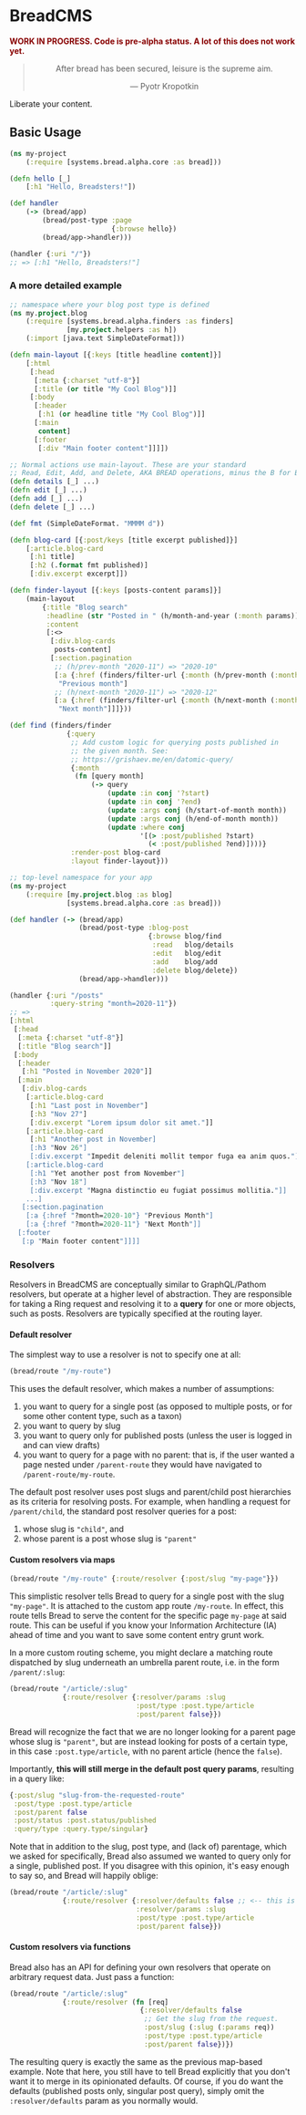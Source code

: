 # BreadCMS

<p style="font-weight:700;color:#800">WORK IN PROGRESS. Code is pre-alpha status. A lot of this does not work yet.</p>

<blockquote style="text-align:center">After bread has been secured, leisure is the supreme aim.
<p>— Pyotr Kropotkin</p>
</blockquote>

Liberate your content.

## Basic Usage

```clojure
(ns my-project
    (:require [systems.bread.alpha.core :as bread]))

(defn hello [_]
    [:h1 "Hello, Breadsters!"])

(def handler
    (-> (bread/app)
        (bread/post-type :page
                         {:browse hello})
        (bread/app->handler)))

(handler {:uri "/"})
;; => [:h1 "Hello, Breadsters!"]
```

### A more detailed example

```clojure
;; namespace where your blog post type is defined
(ns my.project.blog
    (:require [systems.bread.alpha.finders :as finders]
              [my.project.helpers :as h])
    (:import [java.text SimpleDateFormat]))

(defn main-layout [{:keys [title headline content]}]
    [:html
     [:head
      [:meta {:charset "utf-8"}]
      [:title (or title "My Cool Blog")]]
     [:body
      [:header
       [:h1 (or headline title "My Cool Blog")]]
      [:main
       content]
      [:footer
       [:div "Main footer content"]]]])

;; Normal actions use main-layout. These are your standard
;; Read, Edit, Add, and Delete, AKA BREAD operations, minus the B for Browse.
(defn details [_] ...)
(defn edit [_] ...)
(defn add [_] ...)
(defn delete [_] ...)

(def fmt (SimpleDateFormat. "MMMM d"))

(defn blog-card [{:post/keys [title excerpt published]}]
    [:article.blog-card
     [:h1 title]
     [:h2 (.format fmt published)]
     [:div.excerpt excerpt]])

(defn finder-layout [{:keys [posts-content params]}]
    (main-layout
        {:title "Blog search"
         :headline (str "Posted in " (h/month-and-year (:month params))))
         :content
         [:<>
          [:div.blog-cards
           posts-content]
          [:section.pagination
           ;; (h/prev-month "2020-11") => "2020-10"
           [:a {:href (finders/filter-url {:month (h/prev-month (:month param))})}
            "Previous month"]
           ;; (h/next-month "2020-11") => "2020-12"
           [:a {:href (finders/filter-url {:month (h/next-month (:month param))})}
            "Next month"]]]}))

(def find (finders/finder
              {:query
               ;; Add custom logic for querying posts published in
               ;; the given month. See:
               ;; https://grishaev.me/en/datomic-query/
               {:month
                (fn [query month]
                    (-> query
                        (update :in conj '?start)
                        (update :in conj '?end)
                        (update :args conj (h/start-of-month month))
                        (update :args conj (h/end-of-month month))
                        (update :where conj
                                '[(> :post/published ?start)
                                  (< :post/published ?end)])))}
               :render-post blog-card
               :layout finder-layout}))

;; top-level namespace for your app
(ns my-project
    (:require [my.project.blog :as blog]
              [systems.bread.alpha.core :as bread]))

(def handler (-> (bread/app)
                 (bread/post-type :blog-post
                                  {:browse blog/find
                                   :read   blog/details
                                   :edit   blog/edit
                                   :add    blog/add
                                   :delete blog/delete})
                 (bread/app->handler)))

(handler {:uri "/posts"
          :query-string "month=2020-11"})
;; =>
[:html
 [:head
  [:meta {:charset "utf-8"}]
  [:title "Blog search"]]
 [:body
  [:header
   [:h1 "Posted in November 2020"]]
  [:main
   [:div.blog-cards
    [:article.blog-card
     [:h1 "Last post in November"]
     [:h3 "Nov 27"]
     [:div.excerpt "Lorem ipsum dolor sit amet."]]
    [:article.blog-card
     [:h1 "Another post in November]
     [:h3 "Nov 26"]
     [:div.excerpt "Impedit deleniti mollit tempor fuga ea anim quos."]]
    [:article.blog-card
     [:h1 "Yet another post from November"]
     [:h3 "Nov 18"]
     [:div.excerpt "Magna distinctio eu fugiat possimus mollitia."]]
    ...]
   [:section.pagination
    [:a {:href "?month=2020-10"} "Previous Month"]
    [:a {:href "?month=2020-11"} "Next Month"]]
  [:footer
   [:p "Main footer content"]]]]
```

### Resolvers

Resolvers in BreadCMS are conceptually similar to GraphQL/Pathom resolvers, but operate at a higher level of abstraction. They are responsible for taking a Ring request and resolving it to a **query** for one or more objects, such as posts. Resolvers are typically specified at the routing layer.

#### Default resolver

The simplest way to use a resolver is not to specify one at all:

```clj
(bread/route "/my-route")
```

This uses the default resolver, which makes a number of assumptions:

1. you want to query for a single post (as opposed to multiple posts, or for some other content type, such as a taxon)
2. you want to query by slug
3. you want to query only for published posts (unless the user is logged in and can view drafts)
4. you want to query for a page with no parent: that is, if the user wanted a page nested under `/parent-route` they would have navigated to `/parent-route/my-route`.

The default post resolver uses post slugs and parent/child post hierarchies as its criteria for resolving posts. For example, when handling a request for `/parent/child`, the standard post resolver queries for a post:

1. whose slug is `"child"`, and
2. whose parent is a post whose slug is `"parent"`

#### Custom resolvers via maps

```clj
(bread/route "/my-route" {:route/resolver {:post/slug "my-page"}})
```

This simplistic resolver tells Bread to query for a single post with the slug `"my-page"`. It is attached to the custom app route `/my-route`. In effect, this route tells Bread to serve the content for the specific page `my-page` at said route. This can be useful if you know your Information Architecture (IA) ahead of time and you want to save some content entry grunt work.

In a more custom routing scheme, you might declare a matching route dispatched by slug underneath an umbrella parent route, i.e. in the form `/parent/:slug`:

```clj
(bread/route "/article/:slug"
             {:route/resolver {:resolver/params :slug
                               :post/type :post.type/article
                               :post/parent false}})
```

Bread will recognize the fact that we are no longer looking for a parent page whose slug is `"parent"`, but are instead looking for posts of a certain type, in this case `:post.type/article`, with no parent article (hence the `false`).

Importantly, **this will still merge in the default post query params**, resulting in a query like:

```clj
{:post/slug "slug-from-the-requested-route"
 :post/type :post.type/article
 :post/parent false
 :post/status :post.status/published
 :query/type :query.type/singular}
```

Note that in addition to the slug, post type, and (lack of) parentage, which we asked for specifically, Bread also assumed we wanted to query only for a single, published post. If you disagree with this opinion, it's easy enough to say so, and Bread will happily oblige:

```clj
(bread/route "/article/:slug"
             {:route/resolver {:resolver/defaults false ;; <-- this is new
                               :resolver/params :slug
                               :post/type :post.type/article
                               :post/parent false}})
```

#### Custom resolvers via functions

Bread also has an API for defining your own resolvers that operate on arbitrary request data. Just pass a function:

```clj
(bread/route "/article/:slug"
             {:route/resolver (fn [req]
                                {:resolver/defaults false
                                 ;; Get the slug from the request.
                                 :post/slug (:slug (:params req))
                                 :post/type :post.type/article
                                 :post/parent false})})
```

The resulting query is exactly the same as the previous map-based example. Note that here, you still have to tell Bread explicitly that you don't want it to merge in its opinionated defaults. Of course, if you do want the defaults (published posts only, singular post query), simply omit the `:resolver/defaults` param as you normally would.
